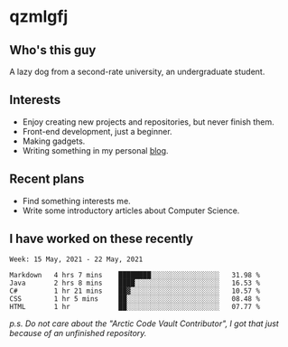 # qzmlgfj

## Who's this guy

A lazy dog from a second-rate university, an undergraduate student.

## Interests

* Enjoy creating new projects and repositories, but never finish them.
* Front-end development, just a beginner.
* Making gadgets.
* Writing something in my personal [blog](https://qzmlgfj.ml/blog).

## Recent plans

* Find something interests me.
* Write some introductory articles about Computer Science.

<!--
* Try to develop a website for [Anime4KCPP](https://github.com/TianZerL/Anime4KCPP).
* Develop a Markdown renderer which user can customize its css, of course it is GUI-based.~~(If I could finish  it before getting bored)~~
* Work with my [teammates](https://github.com/SWJTU-Lazy-Dogs).
* Find something interests me, as a hobby after finishing my ~~boring~~ homework.
-->

## I have worked on these recently

<!--START_SECTION:waka-->
```text
Week: 15 May, 2021 - 22 May, 2021

Markdown   4 hrs 7 mins    ████████░░░░░░░░░░░░░░░░░   31.98 % 
Java       2 hrs 8 mins    ████░░░░░░░░░░░░░░░░░░░░░   16.53 % 
C#         1 hr 21 mins    ██▓░░░░░░░░░░░░░░░░░░░░░░   10.57 % 
CSS        1 hr 5 mins     ██░░░░░░░░░░░░░░░░░░░░░░░   08.48 % 
HTML       1 hr            ██░░░░░░░░░░░░░░░░░░░░░░░   07.77 % 
```
<!--END_SECTION:waka-->

*p.s.  Do not care about the "Arctic Code Vault Contributor", I got that just because of an unfinished repository.*

<!--
**qzmlgfj/qzmlgfj** is a ✨ _special_ ✨ repository because its `README.md` (this file) appears on your GitHub profile.

Here are some ideas to get you started:

- 🔭 I’m currently working on ...
- 🌱 I’m currently learning ...
- 👯 I’m looking to collaborate on ...
- 🤔 I’m looking for help with ...
- 💬 Ask me about ...
- 📫 How to reach me: ...
- 😄 Pronouns: ...
- ⚡ Fun fact: ...
-->
